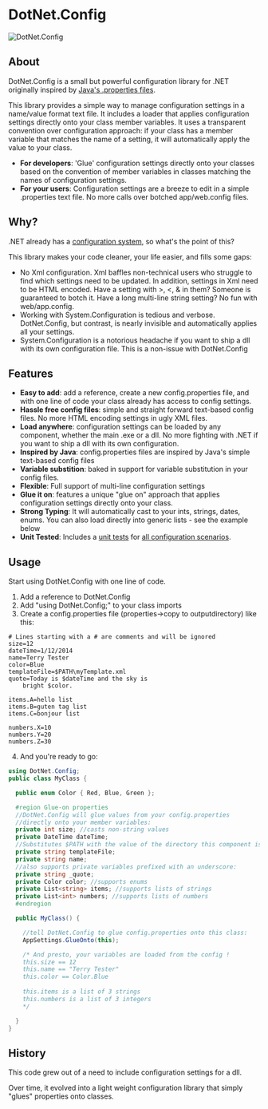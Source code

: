 # DotNet.Config

![DotNet.Config](https://raw.githubusercontent.com/jknight/DotNet.Config/master/DotNet.Config.png "DotNet.Config")

## About 

DotNet.Config is a small but powerful configuration library for .NET originally inspired by [Java's .properties files](https://commons.apache.org/proper/commons-configuration/userguide/howto_properties.html).

This library provides a simple way to manage configuration settings in a name/value format text file. It includes a loader that applies configuration settings directly onto your class member variables.
It uses a transparent convention over configuration approach: if your class has a member variable that matches the name of a setting, it will automatically apply the value to your class.

* **For developers**: 'Glue' configuration settings directly onto your classes based on the convention of member variables in classes matching the names of configuration settings.
* **For your users**: Configuration settings are a breeze to edit in a simple .properties text file. No more calls over botched app/web.config files. 

## Why?

.NET already has a [configuration system](https://msdn.microsoft.com/en-us/library/system.configuration.configurationmanager.aspx), so what's the point of this? 

This library makes your code cleaner, your life easier, and fills some gaps:
* No Xml configuration. Xml baffles non-technical users who struggle to find which settings need to be updated. In addition, settings in Xml need to be HTML encoded.
Have a setting with >, <, & in them? Someone is guaranteed to botch it. Have a long multi-line string setting? No fun with web/app.config. 
* Working with System.Configuration is tedious and verbose. DotNet.Config, but contrast, is nearly invisible and automatically applies all your settings.
* System.Configuration is a notorious headache if you want to ship a dll with its own configuration file. This is a non-issue with DotNet.Config

## Features

* **Easy to add**: add a reference, create a new config.properties file, and with one line of code your class already has access to config settings.
* **Hassle free config files**: simple and straight forward text-based config files. No more HTML encoding settings in ugly XML files. 
* **Load anywhere**: configuration settings can be loaded by any component, whether the main .exe or a dll. No more fighting with .NET if you want to ship a dll with its own configuration.
* **Inspired by Java**: config.properties files are inspired by Java's simple text-based config files 
* **Variable substition**: baked in support for variable substitution in your config files. 
* **Flexible**: Full support of multi-line configuration settings
* **Glue it on**: features a unique "glue on" approach that applies configuration settings directly onto your class. 
* **Strong Typing**: It will automatically cast to your ints, strings, dates, enums. You can also load directly into generic lists - see the example below
* **Unit Tested**: Includes a [unit tests](https://github.com/jknight/DotNet.Config/blob/master/DotNet.Config/UnitTests/TestAppSettings.cs) for [all configuration scenarios](https://github.com/jknight/DotNet.Config/blob/master/DotNet.Config/config.properties).

## Usage

Start using DotNet.Config with one line of code.

1. Add a reference to DotNet.Config
2. Add "using DotNet.Config;" to your class imports
3. Create a config.properties file (properties->copy to outputdirectory) like this:

  ````dosini
  # Lines starting with a # are comments and will be ignored
  size=12
  dateTime=1/12/2014
  name=Terry Tester
  color=Blue
  templateFile=$PATH\myTemplate.xml
  quote=Today is $dateTime and the sky is
      bright $color.

  items.A=hello list
  items.B=guten tag list
  items.C=bonjour list

  numbers.X=10
  numbers.Y=20
  numbers.Z=30

  ````
4. And you're ready to go:

  ````csharp
  using DotNet.Config;
  public class MyClass {
  
    public enum Color { Red, Blue, Green };
  
    #region Glue-on properties
    //DotNet.Config will glue values from your config.properties 
    //directly onto your member variables:
    private int size; //casts non-string values 
    private DateTime dateTime;
    //Substitutes $PATH with the value of the directory this component is in.
    private string templateFile;
    private string name;
    //also supports private variables prefixed with an underscore:
    private string _quote; 
    private Color color; //supports enums
    private List<string> items; //supports lists of strings
    private List<int> numbers; //supports lists of numbers 
    #endregion
  
    public MyClass() {
  
      //tell DotNet.Config to glue config.properties onto this class:
      AppSettings.GlueOnto(this); 
  
      /* And presto, your variables are loaded from the config !
      this.size == 12
      this.name == "Terry Tester"
      this.color == Color.Blue
      
      this.items is a list of 3 strings
      this.numbers is a list of 3 integers 
      */
  
    }
  }
  ````
  

## History 

This code grew out of a need to include configuration settings for a dll.

Over time, it evolved into a light weight configuration library that simply "glues" properties onto classes.



